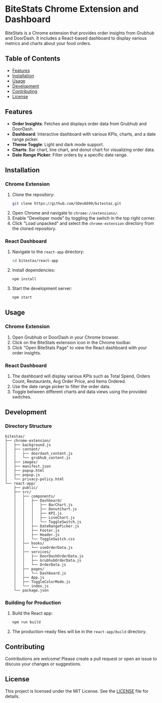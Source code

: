 # BiteStats Chrome Extension and Dashboard

BiteStats is a Chrome extension that provides order insights from Grubhub and DoorDash. It includes a React-based dashboard to display various metrics and charts about your food orders.

## Table of Contents
- [Features](#features)
- [Installation](#installation)
- [Usage](#usage)
- [Development](#development)
- [Contributing](#contributing)
- [License](#license)

## Features
- **Order Insights**: Fetches and displays order data from Grubhub and DoorDash.
- **Dashboard**: Interactive dashboard with various KPIs, charts, and a date range picker.
- **Theme Toggle**: Light and dark mode support.
- **Charts**: Bar chart, line chart, and donut chart for visualizing order data.
- **Date Range Picker**: Filter orders by a specific date range.

## Installation

### Chrome Extension
1. Clone the repository:
   ```bash
   git clone https://github.com/SDev6699/bitestas.git
   ```
2. Open Chrome and navigate to `chrome://extensions/`.
3. Enable "Developer mode" by toggling the switch in the top right corner.
4. Click "Load unpacked" and select the `chrome-extension` directory from the cloned repository.

### React Dashboard
1. Navigate to the `react-app` directory:
   ```bash
   cd bitestas/react-app
   ```
2. Install dependencies:
   ```bash
   npm install
   ```
3. Start the development server:
   ```bash
   npm start
   ```

## Usage

### Chrome Extension
1. Open Grubhub or DoorDash in your Chrome browser.
2. Click on the BiteStats extension icon in the Chrome toolbar.
3. Click "Open BiteStats Page" to view the React dashboard with your order insights.

### React Dashboard
1. The dashboard will display various KPIs such as Total Spend, Orders Count, Restaurants, Avg Order Price, and Items Ordered.
2. Use the date range picker to filter the order data.
3. Toggle between different charts and data views using the provided switches.

## Development
### Directory Structure
```
bitestas/
├── chrome-extension/
│   ├── background.js
│   ├── content/
│   │   ├── doordash_content.js
│   │   └── grubhub_content.js
│   ├── images/
│   ├── manifest.json
│   ├── popup.html
│   ├── popup.js
│   └── privacy-policy.html
└── react-app/
    ├── public/
    ├── src/
    │   ├── components/
    │   │   ├── Dashboard/
    │   │   │   ├── BarChart.js
    │   │   │   ├── DonutChart.js
    │   │   │   ├── KPI.js
    │   │   │   ├── LineChart.js
    │   │   │   └── ToggleSwitch.js
    │   │   ├── DateRangePicker.js
    │   │   ├── Footer.js
    │   │   ├── Header.js
    │   │   └── ToggleSwitch.css
    │   ├── hooks/
    │   │   └── useOrderData.js
    │   ├── services/
    │   │   ├── DoorDashOrderData.js
    │   │   ├── GrubhubOrderData.js
    │   │   └── OrderData.js
    │   ├── pages/
    │   │   └── Dashboard.js
    │   ├── App.js
    │   ├── ToggleColorMode.js
    │   └── index.js
    └── package.json
```

### Building for Production
1. Build the React app:
   ```bash
   npm run build
   ```
2. The production-ready files will be in the `react-app/build` directory.

## Contributing
Contributions are welcome! Please create a pull request or open an issue to discuss your changes or suggestions.

## License
This project is licensed under the MIT License. See the [LICENSE](LICENSE) file for details.

